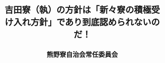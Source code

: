 <header>
<h1 class="title">吉田寮（執）の方針は「新々寮の積極受け入れ方針」であり到底認められないのだ！</h1>
<h2 class="author">熊野寮自治会常任委員会</h2>
</header>
